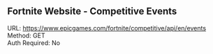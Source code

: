## Fortnite Website - Competitive Events 

URL: https://www.epicgames.com/fortnite/competitive/api/en/events \
Method: GET \
Auth Required: No